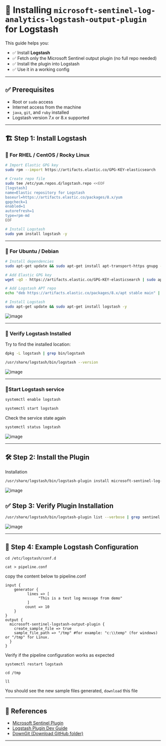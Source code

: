 # 🔧 Installing `microsoft-sentinel-log-analytics-logstash-output-plugin` for Logstash

This guide helps you:

* ✅ Install **Logstash**
* ✅ Fetch only the Microsoft Sentinel output plugin (no full repo needed)
* ✅ Install the plugin into Logstash
* ✅ Use it in a working config

---

## ✅ Prerequisites

* Root or `sudo` access
* Internet access from the machine
* `java`, `git`, and `ruby` installed
* Logstash version 7.x or 8.x supported

---

## 🏗 Step 1: Install Logstash

### 🔹 For RHEL / CentOS / Rocky Linux

```bash
# Import Elastic GPG key
sudo rpm --import https://artifacts.elastic.co/GPG-KEY-elasticsearch

# Create repo file
sudo tee /etc/yum.repos.d/logstash.repo <<EOF
[logstash]
name=Elastic repository for Logstash
baseurl=https://artifacts.elastic.co/packages/8.x/yum
gpgcheck=1
enabled=1
autorefresh=1
type=rpm-md
EOF

# Install Logstash
sudo yum install logstash -y
```

---

### 🔹 For Ubuntu / Debian

```bash
# Install dependencies
sudo apt-get update && sudo apt-get install apt-transport-https gnupg -y

# Add Elastic GPG key
wget -qO - https://artifacts.elastic.co/GPG-KEY-elasticsearch | sudo apt-key add -

# Add Logstash APT repo
echo "deb https://artifacts.elastic.co/packages/8.x/apt stable main" | sudo tee -a /etc/apt/sources.list.d/elastic-8.x.list

# Install Logstash
sudo apt-get update && sudo apt-get install logstash -y
```

![image](https://github.com/user-attachments/assets/b7ad2873-047e-47f0-b2dd-eb5845e2dfb1)

---

### 🔹 Verify Logstash Installed
Try to find the installed location:
```bash
dpkg -L logstash | grep bin/logstash
```
```bash
/usr/share/logstash/bin/logstash --version
```
![image](https://github.com/user-attachments/assets/b8353069-0afb-426f-bf55-4028bd9b0192)

---


### 🔹Start Logstash service
```sh
systemctl enable logstash
```

```sh
systemctl start logstash
```

Check the service state again
```sh
systemctl status logstash
```
![image](https://github.com/user-attachments/assets/bce10737-29cc-41f0-93ab-79dfc2b6491d)

---


## 🛠 Step 2: Install the Plugin

Installation
```bash
/usr/share/logstash/bin/logstash-plugin install microsoft-sentinel-log-analytics-logstash-output-plugin
```
![image](https://github.com/user-attachments/assets/9651ab79-fd1d-4b32-adac-c868bcecb417)


## ✅ Step 3: Verify Plugin Installation

```bash
/usr/share/logstash/bin/logstash-plugin list --verbose | grep sentinel
```
![image](https://github.com/user-attachments/assets/c075fb27-be35-47c8-bbf4-dd70d732c070)

---

## 📄 Step 4: Example Logstash Configuration 
```
cd /etc/logstash/conf.d
```
```
cat > pipeline.conf
```
copy the content below to pipeline.conf

```
input {
    generator {
          lines => [
               "This is a test log message from demo"
          ]
         count => 10
    }
}
output {
  microsoft-sentinel-logstash-output-plugin {
    create_sample_file => true
    sample_file_path => "/tmp" #for example: "c:\\temp" (for windows) or "/tmp" for Linux. 
  }
}
```

Verify if the pipeline configuration works as expected
```
systemctl restart logstash
```
```
cd /tmp
```
```
ll
``` 
You should see the new sample files generated, `download` this file

---

## 🔗 References

* [Microsoft Sentinel Plugin](https://github.com/Azure/Azure-Sentinel/tree/master/DataConnectors/microsoft-sentinel-log-analytics-logstash-output-plugin)
* [Logstash Plugin Dev Guide](https://www.elastic.co/guide/en/logstash/current/working-with-plugins.html)
* [DownGit (Download GitHub folder)](https://minhaskamal.github.io/DownGit/)

---
